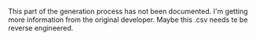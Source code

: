 This part of the generation process has not been documented.
I'm getting more information from the original developer. Maybe this .csv needs te be reverse engineered.
